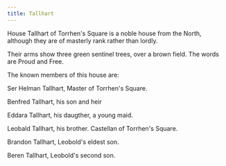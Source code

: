 ```yaml
---
title: Tallhart
---
```


House Tallhart of Torrhen's Square is a noble house from the North, although they are of masterly rank rather than lordly.

Their arms show three green sentinel trees, over a brown field. The words are Proud and Free.

The known members of this house are:

Ser Helman Tallhart, Master of Torrhen's Square.

Benfred Tallhart, his son and heir

Eddara Tallhart, his daugther, a young maid.

Leobald Tallhart, his brother. Castellan of Torrhen's Square.

Brandon Tallhart, Leobold's eldest son.

Beren Tallhart, Leobold's second son. 



